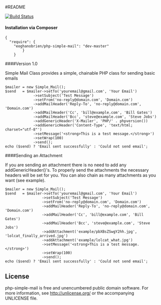 #README

[![Build Status](https://travis-ci.org/eoghanobrien/php-simple-mail.png?branch=master)](https://travis-ci.org/eoghanobrien/php-simple-mail)

#### Installation via Composer

    {
      "require": {
        "eoghanobrien/php-simple-mail": "dev-master"
			}
		}

####Version 1.0

Simple Mail Class provides a simple, chainable PHP class for sending basic emails

    $mailer = new Simple_Mail();
    $send	= $mailer->setTo('youremail@gmail.com', 'Your Email')
				 ->setSubject('Test Message')
				 ->setFrom('no-reply@domain.com', 'Domain.com')
				 ->addMailHeader('Reply-To', 'no-reply@domain.com', 'Domain.com')
				 ->addMailHeader('Cc', 'bill@example.com', 'Bill Gates')
				 ->addMailHeader('Bcc', 'steve@example.com', 'Steve Jobs')
				 ->addGenericHeader('X-Mailer', 'PHP/' . phpversion())
				 ->addGenericHeader('Content-Type', 'text/html; charset="utf-8"')
				 ->setMessage('<strong>This is a test message.</strong>')
				 ->setWrap(100)
				 ->send();
    echo ($send) ? 'Email sent successfully' : 'Could not send email';


####Sending an Attachment

If you are sending an attachment there is no need to add any addGenericHeader()'s. To properly send the attachments the necessary headers will be set for you. You can also chain as many attachments as you want (see example).

	$mailer = new Simple_Mail();
	$send	= $mailer->setTo('youremail@gmail.com', 'Your Email')
					 ->setSubject('Test Message')
					 ->setFrom('no-reply@domain.com', 'Domain.com')
					 ->addMailHeader('Reply-To', 'no-reply@domain.com', 'Domain.com')
					 ->addMailHeader('Cc', 'bill@example.com', 'Bill Gates')
					 ->addMailHeader('Bcc', 'steve@example.com', 'Steve Jobs')
					 ->addAttachment('example/pbXBsZSwgY2hh.jpg', 'lolcat_finally_arrived.jpg')
					 ->addAttachment('example/lolcat_what.jpg')
					 ->setMessage('<strong>This is a test message.</strong>')
					 ->setWrap(100)
					 ->send();
	echo ($send) ? 'Email sent successfully' : 'Could not send email';
	
## License
php-simple-mail is free and unencumbered public domain software. For more information, see http://unlicense.org/ or the accompanying UNLICENSE file.